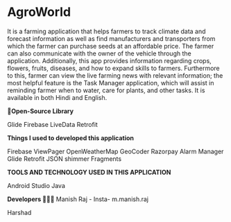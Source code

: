 # AgroWorld
It is a farming application that helps farmers to track climate data and forecast information as well as find manufacturers and transporters from which the farmer can purchase seeds at an affordable price. The farmer can also communicate with the owner of the vehicle through the application. Additionally, this app provides information regarding crops, flowers, fruits, diseases, and how to expand skills to farmers. Furthermore to this, farmer can view the live farming news with relevant information; the most helpful feature is the Task Manager application, which will assist in reminding farmer when to water, care for plants, and other tasks. It is available in both Hindi and English.

**🔗Open-Source Library**

Glide
Firebase
LiveData
Retrofit

**Things I used to developed this application**

Firebase
ViewPager
OpenWeatherMap
GeoCoder
Razorpay
Alarm Manager
Glide
Retrofit
JSON
shimmer
Fragments

**TOOLS AND TECHNOLOGY USED IN THIS APPLICATION** 

Android Studio
Java

**Developers 👨🏻‍💻**
Manish Raj - Insta- m.manish.raj

Harshad

